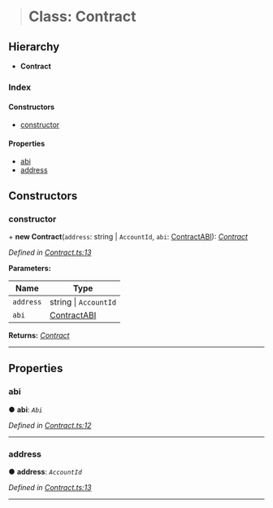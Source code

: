 > # Class: Contract

## Hierarchy

* **Contract**

### Index

#### Constructors

* [constructor](_contract_.contract.md#constructor)

#### Properties

* [abi](_contract_.contract.md#abi)
* [address](_contract_.contract.md#address)

## Constructors

###  constructor

\+ **new Contract**(`address`: string | `AccountId`, `abi`: [ContractABI](../modules/_types_.md#contractabi)): *[Contract](_contract_.contract.md)*

*Defined in [Contract.ts:13](url)*

**Parameters:**

Name | Type |
------ | ------ |
`address` | string \| `AccountId` |
`abi` | [ContractABI](../modules/_types_.md#contractabi) |

**Returns:** *[Contract](_contract_.contract.md)*

___

## Properties

###  abi

● **abi**: *`Abi`*

*Defined in [Contract.ts:12](url)*

___

###  address

● **address**: *`AccountId`*

*Defined in [Contract.ts:13](url)*

___